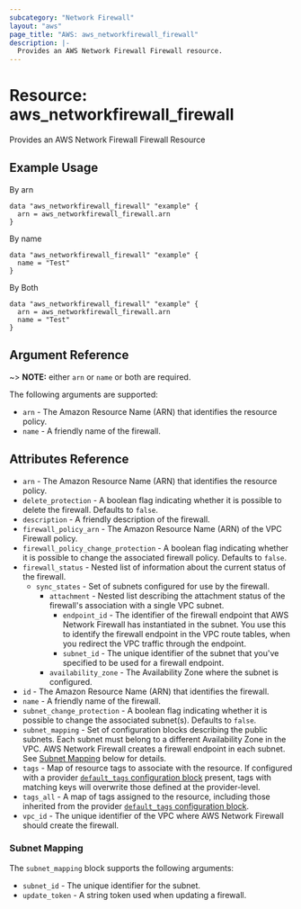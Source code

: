 ```yaml
---
subcategory: "Network Firewall"
layout: "aws"
page_title: "AWS: aws_networkfirewall_firewall"
description: |-
  Provides an AWS Network Firewall Firewall resource.
---
```


# Resource: aws_networkfirewall_firewall

Provides an AWS Network Firewall Firewall Resource

## Example Usage

By arn

```hcl
data "aws_networkfirewall_firewall" "example" {
  arn = aws_networkfirewall_firewall.arn
}
```

By name

```hcl
data "aws_networkfirewall_firewall" "example" {
  name = "Test"
}
```

By Both

```hcl
data "aws_networkfirewall_firewall" "example" {
  arn = aws_networkfirewall_firewall.arn
  name = "Test"
}
```

## Argument Reference

~> **NOTE:** either `arn` or `name` or both are required.

The following arguments are supported:

* `arn` - The Amazon Resource Name (ARN) that identifies the resource policy.
* `name` - A friendly name of the firewall.

## Attributes Reference

* `arn` - The Amazon Resource Name (ARN) that identifies the resource policy.
* `delete_protection` - A boolean flag indicating whether it is possible to delete the firewall. Defaults to `false`.
* `description` - A friendly description of the firewall.
* `firewall_policy_arn` - The Amazon Resource Name (ARN) of the VPC Firewall policy.
* `firewall_policy_change_protection` - A boolean flag indicating whether it is possible to change the associated firewall policy. Defaults to `false`.
* `firewall_status` - Nested list of information about the current status of the firewall.
    * `sync_states` - Set of subnets configured for use by the firewall.
        * `attachment` - Nested list describing the attachment status of the firewall's association with a single VPC subnet.
            * `endpoint_id` - The identifier of the firewall endpoint that AWS Network Firewall has instantiated in the subnet. You use this to identify the firewall endpoint in the VPC route tables, when you redirect the VPC traffic through the endpoint.
            * `subnet_id` - The unique identifier of the subnet that you've specified to be used for a firewall endpoint.
        * `availability_zone` - The Availability Zone where the subnet is configured.
* `id` - The Amazon Resource Name (ARN) that identifies the firewall.
* `name` - A friendly name of the firewall.
* `subnet_change_protection` - A boolean flag indicating whether it is possible to change the associated subnet(s). Defaults to `false`.
* `subnet_mapping` - Set of configuration blocks describing the public subnets. Each subnet must belong to a different Availability Zone in the VPC. AWS Network Firewall creates a firewall endpoint in each subnet. See [Subnet Mapping](#subnet-mapping) below for details.
* `tags` - Map of resource tags to associate with the resource. If configured with a provider [`default_tags` configuration block](/docs/providers/aws/index.html#default_tags-configuration-block) present, tags with matching keys will overwrite those defined at the provider-level.
* `tags_all` - A map of tags assigned to the resource, including those inherited from the provider [`default_tags` configuration block](/docs/providers/aws/index.html#default_tags-configuration-block).
* `vpc_id` - The unique identifier of the VPC where AWS Network Firewall should create the firewall.

### Subnet Mapping

The `subnet_mapping` block supports the following arguments:

* `subnet_id` - The unique identifier for the subnet.
* `update_token` - A string token used when updating a firewall.
